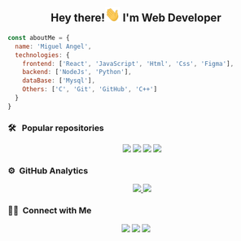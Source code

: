 <div align="center">
  <h2 align="center">Hey there!<img src="https://github.com/ABSphreak/ABSphreak/blob/master/gifs/Hi.gif" width="30"> I'm Web Developer </h2>
</div>
  
```javascript
const aboutMe = {
  name: 'Miguel Angel',
  technologies: {
    frontend: ['React', 'JavaScript', 'Html', 'Css', 'Figma'],
    backend: ['NodeJs', 'Python'],
    dataBase: ['Mysql'],
    Others: ['C', 'Git', 'GitHub', 'C++']
  }
}
```

### 🛠 &nbsp; Popular repositories
<!--&theme=tokyonight-->
<ul align='center'>
  <a href='https://github.com/MiguelBarreraDev/AirBnB_clone'><img src='https://github-readme-stats.vercel.app/api/pin/?username=MiguelBarreraDev&repo=AirBnB_clone&theme=tokyonight'></a>
  <a href='https://github.com/MiguelBarreraDev/MergeSortAnimation'><img src='https://github-readme-stats.vercel.app/api/pin/?username=MiguelBarreraDev&repo=MergeSortAnimation&theme=tokyonight'></a>
  <a href='https://github.com/MiguelBarreraDev/printf'><img src='https://github-readme-stats.vercel.app/api/pin/?username=MiguelBarreraDev&repo=printf&theme=tokyonight'></a>
  <a href='https://github.com/MiguelBarreraDev/simple_shell'><img src='https://github-readme-stats.vercel.app/api/pin/?username=MiguelBarreraDev&repo=simple_shell&theme=dracula'></a>
</ul>

  
### ⚙️ &nbsp;GitHub Analytics
<ul align='center'>
<a href='https://github.com/MiguelBarreraDev'>
  <img src='https://github-readme-stats.vercel.app/api?username=MiguelBarreraDev&count_private=true&show_icons=true&theme=tokyonight' height='195px'/>
  </a>
<a href='https://github.com/MiguelBarreraDev'>
  <img src='https://github-readme-stats-eight-theta.vercel.app/api/top-langs/?username=MiguelBarreraDev&layout=compact&langs_count=8&theme=tokyonight' height='195px'/>
</a>
</ul>

### 🤝🏻 &nbsp;Connect with Me

<p align="center">
<a target='_blank' href="https://linkedin.com/in/miguel-barrera-dev"><img src="https://img.shields.io/badge/Linkedin-0077B5?style=flat&logo=Linkedin&logoColor=white"/></a>
<a target='_blank' href="mailto:barrera.dev23@gmail.com"><img src="https://img.shields.io/badge/Email-D14836?style=flat&logo=Gmail&logoColor=white"/></a>
<a target='_blank' href="https://instagram.com/soymigue23"><img src="https://img.shields.io/badge/Instagram-E4405F?style=flat&logo=Instagram&logoColor=white"/></a>
</p>
<!---
- 🔭 I’m currently working on ...
- 🌱 I’m currently learning ...
- 👯 I’m looking to collaborate on ...
- 🤔 I’m looking for help with ...
- 💬 Ask me about ...
- 📫 How to reach me: ...
- 😄 Pronouns: ...
- ⚡ Fun fact: ...
-->

